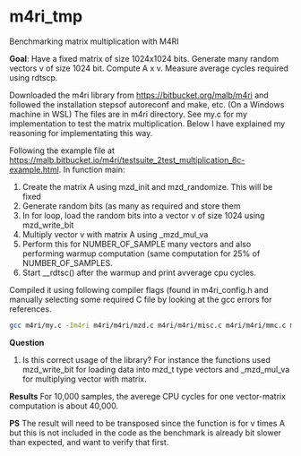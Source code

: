 # m4ri_tmp
Benchmarking matrix multiplication with M4RI

**Goal**: Have a fixed matrix of size 1024x1024 bits. Generate many random vectors v of size 1024 bit. Compute A x v. Measure average cycles required using rdtscp.

Downloaded the m4ri library from https://bitbucket.org/malb/m4ri and followed the installation stepsof autoreconf and make, etc. (On a Windows machine in WSL)
The files are in m4ri directory. See my.c for my implementation to test the matrix multiplication. Below I have explained my reasoning for implementating this way.

Following the example file at https://malb.bitbucket.io/m4ri/testsuite_2test_multiplication_8c-example.html.
In function main:
1. Create the matrix A using mzd_init and mzd_randomize. This will be fixed
2. Generate random bits (as many as required and store them
3. In for loop, load the random bits into a vector v  of size 1024 using mzd_write_bit
4. Multiply vector v with matrix A using _mzd_mul_va
5. Perform this for NUMBER_OF_SAMPLE many vectors and also performing warmup computation (same computation for 25% of NUMBER_OF_SAMPLES.
6. Start __rdtsc() after the warmup and print avverage cpu cycles.


Compiled it using following compiler flags (found in m4ri_config.h and manually selecting some required C file by looking at the gcc errors for references.

```bash
gcc m4ri/my.c -Im4ri m4ri/m4ri/mzd.c m4ri/m4ri/misc.c m4ri/m4ri/mmc.c m4ri/m4ri/graycode.c -march=native -mmmx -msse -msse2 -msse3 -mssse3 -msse4.1 -msse4.2 -msha -maes -mavx -mfma -mavx2  -g -O2 -o m4ri/my.exe
```


**Question** 
1. Is this correct usage of the library? For instance the functions used mzd_write_bit for loading data into mzd_t type vectors and _mzd_mul_va for multiplying vector with matrix.

**Results**
For 10,000 samples, the averege CPU cycles for one vector-matrix computation is about 40,000. 

**PS** The result will need to be transposed since the function is for v times A but this is not included in the code as the benchmark is already bit slower than expected, and want to verify that first.
